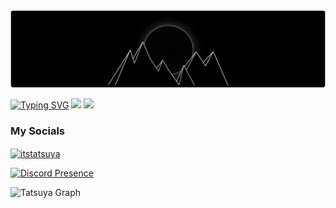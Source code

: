 <img src= "https://github.com/ItsTatsuya/ItsTatsuya/blob/main/assets/Banner.png">

[![Typing SVG](https://readme-typing-svg.herokuapp.com?font=Poppins&size=50&duration=3000&color=FFFFFF&width=1400&height=100&lines=Welcome+to+my+Profile)](https://git.io/typingsvg)
<img src = "https://github-readme-stats.vercel.app/api?username=ItsTatsuya&&show_icons=true&title_color=f7f9f7&icon_color=ffffff&text_color=f7f9f7&bg_color=000000&border_radius=10&custom_title=Profile Stats&count_private=true">
<img src = "https://github-readme-stats.vercel.app/api/top-langs/?username=itstatsuya&title_color=f7f9f7&text_color=f7f9f7&bg_color=000000&icon_color=ffffff&border_radius=10">
     
<h3 align="left">My Socials</h3>
<p align="left">
<a href="https://twitter.com/itstatsuya" target="blank"><img align="center" src="https://raw.githubusercontent.com/rahuldkjain/github-profile-readme-generator/master/src/images/icons/Social/twitter.svg" alt="itstatsuya" height="30" width="40" /></a>
</p>

[![Discord Presence](https://lanyard.cnrad.dev/api/427729150569218049?theme=dark&bg=000000&idleMessage=Probably%20Watching%20twitch)](https://discord.com/users/427729150569218049)
          
![Tatsuya Graph](https://activity-graph.herokuapp.com/graph?username=ItsTatsuya&&hide_title=true&&bg_color=000000&&line=f7f9f7&&point=f7f9f7&&color=f7f9f7)
